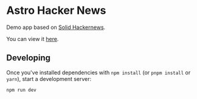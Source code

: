 # Astro Hacker News

Demo app based on [Solid Hackernews](https://github.com/solidjs/solid-hackernews).

You can view it [here](https://astro-hackernews.vercel.app/).

## Developing

Once you've installed dependencies with `npm install` (or `pnpm install` or `yarn`), start a development server:

```bash
npm run dev
```
